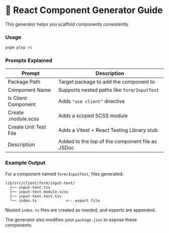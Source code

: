 # 🧱 React Component Generator Guide

This generator helps you scaffold components consistently.

### Usage

```bash
pnpm plop rc
```

### Prompts Explained

| Prompt                | Description                                     |
| --------------------- | ----------------------------------------------- |
| Package Path          | Target package to add the component to          |
| Component Name        | Supports nested paths like `form/InputText`     |
| Is Client Component   | Adds `"use client"` directive                   |
| Create .module.scss   | Adds a scoped SCSS module                       |
| Create Unit Test File | Adds a Vitest + React Testing Library stub      |
| Description           | Added to the top of the component file as JSDoc |

### Example Output

For a component named `form/InputText`, files generated:

```
lib/src/client/form/input-text/
  ├── input-text.tsx
  ├── input-text.module.scss
  ├── input-text.test.tsx
  └── index.ts             <-- export file
```

Nested `index.ts` files are created as needed, and exports are appended.

The generator also modifies your `package.json` to expose these components.
